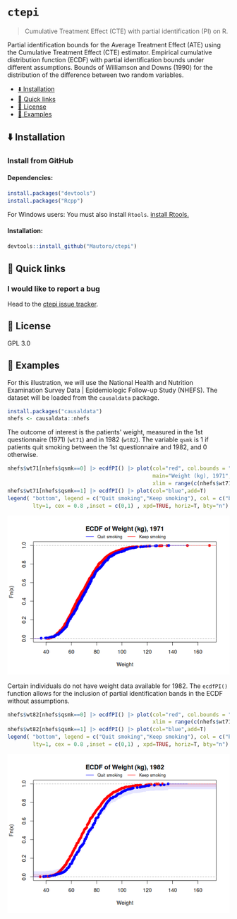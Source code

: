 # `ctepi`
> Cumulative Treatment Effect (CTE) with partial identification (PI) on R.


Partial identification bounds for the Average Treatment Effect (ATE) using
the Cumulative Treatment Effect (CTE) estimator. Empirical cumulative distribution
function (ECDF) with partial identification bounds under different assumptions.
Bounds of Williamson and Downs (1990) for the distribution of the difference between
two random variables.

- <a href="#arrow_down-installation"
  id="toc-arrow_down-installation">:arrow_down: Installation</a>
- <a href="#link-quick-links"
  id="toc-link-quick-links">:link: Quick links
  </a>
- <a href="#blue_book-license"
  id="toc-blue_book-license"><strong>:blue_book:</strong> License</a>
- <a href="#rocket-examples" id="toc-rocket-examples">:rocket: Examples</a>


## :arrow_down: Installation

### Install from GitHub

#### Dependencies:

``` r
install.packages("devtools")
install.packages("Rcpp")
```
For Windows users: You must also install `Rtools`. [install Rtools.](https://cran.r-project.org/bin/windows/Rtools/)

#### Installation:

``` r
devtools::install_github("Mautoro/ctepi")
```

## :link: Quick links

### I would like to report a bug

Head to the [ctepi issue tracker](https://github.com/Mautoro/ctepi/issues).


## **:blue_book:** License

GPL 3.0

## :rocket: Examples

For this illustration, we will use the National Health and Nutrition Examination Survey Data | Epidemiologic Follow-up Study (NHEFS). The dataset will be loaded from the `causaldata` package.

``` r
install.packages("causaldata")
nhefs <- causaldata::nhefs
```

The outcome of interest is the patients' weight, measured in the 1st questionnaire (1971) (`wt71`) and in 1982 (`wt82`). The variable `qsmk` is 1 if patients quit smoking between the 1st questionnaire and 1982, and 0 otherwise.

``` r
nhefs$wt71[nhefs$qsmk==0] |> ecdfPI() |> plot(col="red", col.bounds = "red", 
                                              main="Weight (kg), 1971", 
                                              xlim = range(c(nhefs$wt71,nhefs$wt82),na.rm = T) )
nhefs$wt71[nhefs$qsmk==1] |> ecdfPI() |> plot(col="blue",add=T)
legend( "bottom", legend = c("Quit smoking","Keep smoking"), col = c("blue", "red"), 
        lty=1, cex = 0.8 ,inset = c(0,1) , xpd=TRUE, horiz=T, bty="n")
```
![](README_files/figure-markdown_strict/unnamed-chunk-2-1.png)

Certain individuals do not have weight data available for 1982. The `ecdfPI()` function allows for the inclusion of partial identification bands in the ECDF without assumptions.

``` r
nhefs$wt82[nhefs$qsmk==0] |> ecdfPI() |> plot(col="red", col.bounds = "red", main="Weight (kg), 1982",
                                              xlim = range(c(nhefs$wt71,nhefs$wt82),na.rm = T) )
nhefs$wt82[nhefs$qsmk==1] |> ecdfPI() |> plot(col="blue",add=T)
legend( "bottom", legend = c("Quit smoking","Keep smoking"), col = c("blue", "red"), 
        lty=1, cex = 0.8 ,inset = c(0,1) , xpd=TRUE, horiz=T, bty="n")
```
![](README_files/figure-markdown_strict/unnamed-chunk-3-1.png)






